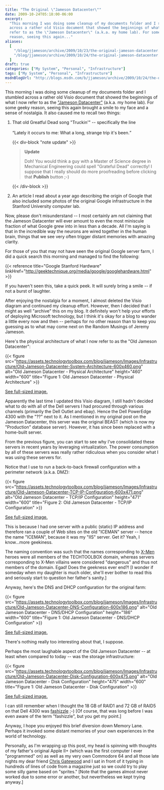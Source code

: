 ```yaml
---
title: "The Original \"Jameson Datacenter\""
date: 2009-10-24T05:18:00-06:00
excerpt:
  "This morning I was doing some cleanup of my documents folder and I stumbled
  across a rather old Visio document that showed the beginnings of what I now
  refer to as the \"Jameson Datacenter\" (a.k.a. my home lab). For some geeky
  reason, seeing this again..."
aliases:
  [
    "/blog/jjameson/archive/2009/10/23/the-original-jameson-datacenter.aspx",
    "/blog/jjameson/archive/2009/10/24/the-original-jameson-datacenter.aspx",
  ]
draft: true
categories: ["My System", "Personal", "Infrastructure"]
tags: ["My System", "Personal", "Infrastructure"]
msdnBlogUrl: "http://blogs.msdn.com/b/jjameson/archive/2009/10/24/the-original-jameson-datacenter.aspx"
---
```


This morning I was doing some cleanup of my documents folder and I stumbled
across a rather old Visio document that showed the beginnings of what I now
refer to as the
["Jameson Datacenter"](/blog/jjameson/2009/09/14/the-jameson-datacenter) (a.k.a.
my home lab). For some geeky reason, seeing this again brought a smile to my
face and a sense of nostalgia. It also caused me to recall two things:

1. That old Greatful Dead song "Truckin'" -- specifically the line\
   \
   <q class="directQuote">Lately it occurs to me: What a long, strange trip it's been.</q>

   {{< div-block "note update" >}}

   > **Update**
   >
   > Doh! You would think a guy with a Master of Science degree in Mechanical
   > Engineering could spell "Grateful Dead" correctly! I suppose that I really
   > should do more proofreading before clicking that **Publish** button ;-)

   {{< /div-block >}}
2. An article I read about a year ago describing the origin of Google that also
   included some photos of the original Google infrastructure in the Stanford
   University computer lab.

Now, please don't misunderstand -- I most certainly am not claiming that the
Jameson Datacenter will ever amount to even the most miniscule fraction of what
Google grew into in less than a decade. All I'm saying is that in the incredible
way the neurons are wired together in the human brain, things that we see very
often trigger distant memories with amazing clarity.

For those of you that may not have seen the original Google server farm, I did a
quick search this morning and managed to find the following:

{{< reference title="Google Stanford Hardware"
linkHref="http://geektechnique.org/media/google/googlehardware.html" >}}

If you haven't seen this, take a quick peek. It will surely bring a smile -- if
not a burst of laughter.

After enjoying the nostalgia for a moment, I almost deleted the Visio diagram
and continued my cleanup effort. However, then I decided that I might as well
"archive" this on my blog. It definitely won't help your efforts of deploying
Microsoft technology, but I think it's okay for a blog to wander a little every
now and then -- perhaps for no other reason than to keep you guessing as to what
may come next on the Random Musings of Jeremy Jameson.

Here's the physical architecture of what I now refer to as the "Old Jameson
Datacenter":

{{< figure
src="https://assets.technologytoolbox.com/blog/jjameson/Images/Infrastructure/Old-Jameson-Datacenter-System-Architecture-600x460.png"
alt="Old Jameson Datacenter - Physical Architecture" height="460" width="600"
title="Figure 1: Old Jameson Datacenter - Physical Architecture" >}}

[See full-sized image.](https://assets.technologytoolbox.com/blog/jjameson/Images/Infrastructure/Old-Jameson-Datacenter-System-Architecture-987x757.png)

Apparently the last time I updated this Visio diagram, I still hadn't decided
what to do with all of the Dell servers I had procured through various channels
(primarily the Dell Outlet and ebay). Hence the Dell PowerEdge 4300 with the
"??" next to it. As I mentioned in my original post on the Jameson Datacenter,
this server was the original BEAST (which is now my "Production" database
server). However, it has since been replaced with a home-built server.

From the previous figure, you can start to see why I've consolidated these
servers in recent years by leveraging virtualization. The power consumption by
all of these servers was really rather ridiculous when you consider what I was
using these servers for.

Notice that I use to run a back-to-back firewall configuration with a perimeter
network (a.k.a. DMZ):

{{< figure
src="https://assets.technologytoolbox.com/blog/jjameson/Images/Infrastructure/Old-Jameson-Datacenter-TCP-IP-Configuration-600x471.png"
alt="Old Jameson Datacenter - TCP/IP Configuration" height="471" width="600"
title="Figure 2: Old Jameson Datacenter - TCP/IP Configuration" >}}

[See full-sized image.](https://assets.technologytoolbox.com/blog/jjameson/Images/Infrastructure/Old-Jameson-Datacenter-TCP-IP-Configuration-960x754.png)

This is because I had one server with a public (static) IP address and therefore
ran a couple of Web sites on the old "ICEMAN" server -- hence the name "ICEMAN",
because it was my "IIS" server. Get it? Yeah, I know...more geekiness.

The naming convention was such that the names corresponding to
[X-Men](http://en.wikipedia.org/wiki/X-Men) heroes were all members of the
TECHTOOLBOX domain, whereas servers corresponding to X-Men villains were
considered "dangerous" and thus not members of the domain. Egad! Does the
geekness ever end?! [I wonder if someday when my daughter is much older, she'll
ever bother to read this and seriously start to question her father's sanity.]

Anyway, here's the DNS and DHCP configuration for the original farm:

{{< figure
src="https://assets.technologytoolbox.com/blog/jjameson/Images/Infrastructure/Old-Jameson-Datacenter-DNS-Configuration-600x186.png"
alt="Old Jameson Datacenter - DNS/DHCP Configuration" height="186" width="600"
title="Figure 1: Old Jameson Datacenter - DNS/DHCP Configuration" >}}

[See full-sized image.](https://assets.technologytoolbox.com/blog/jjameson/Images/Infrastructure/Old-Jameson-Datacenter-DNS-Configuration-794x246.png)

There's nothing really too interesting about that, I suppose.

Perhaps the most laughable aspect of the Old Jameson Datacenter -- at least when
compared to today -- was the storage infrastructure:

{{< figure
src="https://assets.technologytoolbox.com/blog/jjameson/Images/Infrastructure/Old-Jameson-Datacenter-Disk-Configuration-600x475.png"
alt="Old Jameson Datacenter - Disk Configuration" height="475" width="600"
title="Figure 1: Old Jameson Datacenter - Disk Configuration" >}}

[See full-sized image.](https://assets.technologytoolbox.com/blog/jjameson/Images/Infrastructure/Old-Jameson-Datacenter-Disk-Configuration-697x552.png)

I can still remember when I thought the 18 GB of RAID1 and 72 GB of RAID5 on
that Dell 4300 was
[fashizzle](http://www.urbandictionary.com/define.php?term=fashizzle) ;-) [Of
course, that was long before I was even aware of the term "fashizzle", but you
get my point.]

Anyway, I hope you enjoyed this brief diversion down Memory Lane. Perhaps it
invoked some distant memories of your own experiences in the world of
technology.

Personally, as I'm wrapping up this post, my head is spinning with thoughts of
my father's original Apple II+ (which was the first computer I ever "programmed"
on) as well as my very own Commodore 64 and all those late nights my dear friend
[Chris Gatewood](http://www.imediaconnection.com/profiles/iMedia_PC_Bio.aspx?ID=2928)
and I sat in front of it typing in hundreds of lines of code from a magazine
just so we could try to play some silly game based on "sprites." [Note that the
games almost never worked due to some error or another, but nevertheless we kept
trying anyway.]
